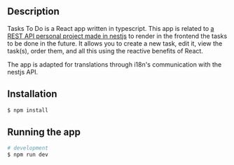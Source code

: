 ## Description

Tasks To Do is a React app written in typescript. This app is related to [a REST API personal project made in nestjs](https://github.com/mgcunado/newTasksToDo) to render in the frontend the tasks to be done in the future. It allows you to create a new task, edit it, view the task(s), order them, and all this using the reactive benefits of React.

The app is adapted for translations through i18n's communication with the nestjs API.

## Installation

```bash
$ npm install
```

## Running the app

```bash
# development
$ npm run dev
```
